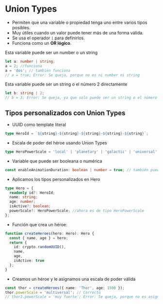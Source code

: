 # Union Types

- Permiten que una variable o propiedad tenga uno entre varios tipos posibles.
- Muy útiles cuando un valor puede tener más de una forma válida.
- Se usa el operador `|` para definirlos.
- Funciona como un **OR lógico**.

Esta variable puede ser un number o un string

```ts
let a: number | string;
a = 2; //funciona
a = 'dos'; // también funciona
// a = true; Error: Se queja, porque no es ni number ni string
```

Esta variable puede ser un string o el número 2 directamente

```ts
let b: string | 2;
// b = 3; Error: Se queja, ya que solo puede ser un string o el número 2
```

## Tipos personalizados con Union Types

- UUID como template literal

```ts
type HeroId = `${string}-${string}-${string}-${string}-${string}`;
```

- Escala de poder del héroe usando Union Types

```ts
type HeroPowerScale = 'local' | 'planetary' | 'galactic' | 'universal' | 'multiversal' | 'omnipresent';
```

- Variable que puede ser booleana o numérica

```ts
const enableAnimationDuration: boolean | number = true; // también puede ser 200
```

- Aplicamos los tipos personalizados en Hero

```ts
type Hero = {
  readonly id?: HeroId;
  name: string;
  age: number;
  isActive?: boolean;
  powerScale?: HeroPowerScale; //ahora es de tipo HeroPowerScale
};
```

- Función que crea un héroe:

```ts
function createHeroes(hero: Hero): Hero {
  const { name, age } = hero;
  return {
    id: crypto.randomUUID(),
    name,
    age,
    isActive: true
  };
}
```

- Creamos un héroe y le asignamos una escala de poder válida

```ts
const thor = createHeroes({ name: 'Thor', age: 1500 });
thor.powerScale = 'multiversal'; // Correcto
// thor3.powerScale = 'muy fuerte'; Error: Se queja, porque no es asignable al tipo HeroPowerScale
```
